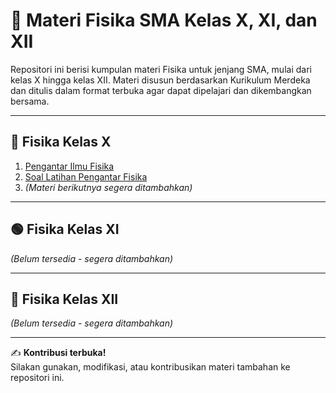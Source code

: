 # 📘 Materi Fisika SMA Kelas X, XI, dan XII

Repositori ini berisi kumpulan materi Fisika untuk jenjang SMA, mulai dari kelas X hingga kelas XII. Materi disusun berdasarkan Kurikulum Merdeka dan ditulis dalam format terbuka agar dapat dipelajari dan dikembangkan bersama.

---

## 🔵 Fisika Kelas X
1. [Pengantar Ilmu Fisika](./01-Pengantar-Fisika/pengantar.md)
2. [Soal Latihan Pengantar Fisika](./01-Pengantar-Fisika/soal-latihan.md)
3. *(Materi berikutnya segera ditambahkan)*

---

## 🟢 Fisika Kelas XI
_(Belum tersedia - segera ditambahkan)_

---

## 🔴 Fisika Kelas XII
_(Belum tersedia - segera ditambahkan)_

---

✍️ **Kontribusi terbuka!**  
Silakan gunakan, modifikasi, atau kontribusikan materi tambahan ke repositori ini.
